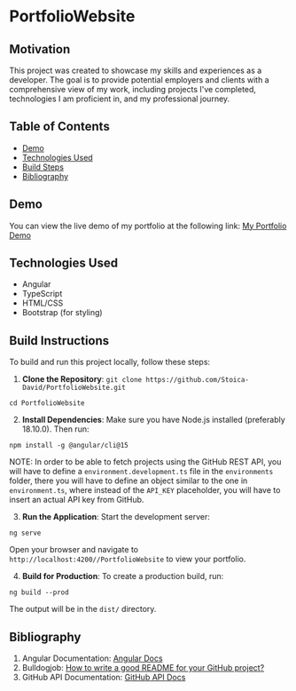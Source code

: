 # PortfolioWebsite

## Motivation
This project was created to showcase my skills and experiences as a developer. The goal is to provide potential employers and clients with a comprehensive view of my work, including projects I've completed, technologies I am proficient in, and my professional journey.

## Table of Contents
- [Demo](#demo)
- [Technologies Used](#technologies-used)
- [Build Steps](#build-steps)
- [Bibliography](#bibliography)

## Demo
You can view the live demo of my portfolio at the following link: [My Portfolio Demo](https://stoica-david.github.io/PortfolioWebsite)

## Technologies Used
- Angular
- TypeScript
- HTML/CSS
- Bootstrap (for styling)

## Build Instructions
To build and run this project locally, follow these steps:

1. **Clone the Repository**:
`git clone https://github.com/Stoica-David/PortfolioWebsite.git`

`cd PortfolioWebsite`


2. **Install Dependencies**:
Make sure you have Node.js installed (preferably 18.10.0). Then run:

`npm install -g @angular/cli@15`

NOTE: In order to be able to fetch projects using the GitHub REST API, you will have to define a `environment.development.ts` file in the `environments` folder, there you will have to define an object similar to the one in `environment.ts`, where instead of the `API_KEY` placeholder, you will have to insert an actual API key from GitHub.

3. **Run the Application**:
Start the development server:

`ng serve`

Open your browser and navigate to `http://localhost:4200//PortfolioWebsite` to view your portfolio.

4. **Build for Production**:
To create a production build, run:

`ng build --prod`

The output will be in the `dist/` directory.


## Bibliography
1. Angular Documentation: [Angular Docs](https://v15.angular.io/docs)
2. Bulldogjob: [How to write a good README for your GitHub project?](https://bulldogjob.com/readme/how-to-write-a-good-readme-for-your-github-project)
3. GitHub API Documentation: [GitHub API Docs](https://docs.github.com/en/rest/repos/repos?apiVersion=2022-11-28)